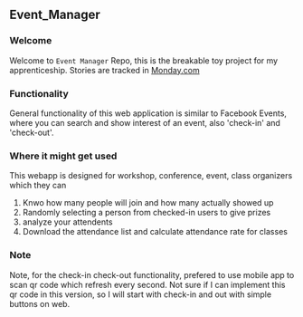 ## Event_Manager

### Welcome
Welcome to `Event Manager` Repo, this is the breakable toy project for my apprenticeship.
Stories are tracked in [Monday.com](https://universalavenue.monday.com/boards/173844071/?advancedFilters=true)

### Functionality
General functionality of this web application is similar to Facebook Events, where you can search and show interest of an event, also 'check-in' and 'check-out'.

### Where it might get used
This webapp is designed for workshop, conference, event, class organizers which they can

1. Knwo how many people will join and how many actually showed up
2. Randomly selecting a person from checked-in users to give prizes
3. analyze your attendents
4. Download the attendance list and calculate attendance rate for classes

### Note
Note, for the check-in check-out functionality, prefered to use mobile app to scan qr code which refresh every second.
Not sure if I can implement this qr code in this version, so I will start with check-in and out with simple buttons on web.
